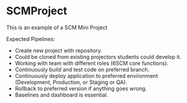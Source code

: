 # SCMProject
This is an example of a SCM Mini Project

Expected Pipelines:
- Create new project with repository.
- Could be cloned from existing projectors students could develop it.
- Working with team with different roles (6SCM core functions).
- Continuously build and test code on preferred branch.
- Continuously deploy application to preferred environment (Development, Production, or Staging or QA).
- Rollback to preferred version if anything goes wrong.
- Baselines and dashboard is essential.
